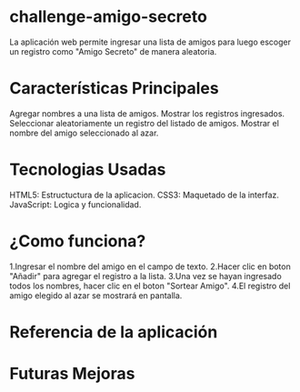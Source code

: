 # challenge-amigo-secreto
La aplicación web permite ingresar una lista de amigos para luego escoger un registro como "Amigo Secreto" de manera aleatoria. 

# Características Principales
Agregar nombres a una lista de amigos.
Mostrar los registros ingresados.
Seleccionar aleatoriamente un registro del listado de amigos.
Mostrar el nombre del amigo seleccionado al azar.

# Tecnologias Usadas
HTML5: Estructuctura de la aplicacion.
CSS3: Maquetado de la interfaz.
JavaScript: Logica y funcionalidad.

# ¿Como funciona?
1.Ingresar el nombre del amigo en el campo de texto.
2.Hacer clic en boton "Añadir" para agregar el registro a la lista.
3.Una vez se hayan ingresado todos los nombres, hacer clic en el boton "Sortear Amigo".
4.El registro del amigo elegido al azar se mostrará en pantalla.

# Referencia de la aplicación

# Futuras Mejoras
